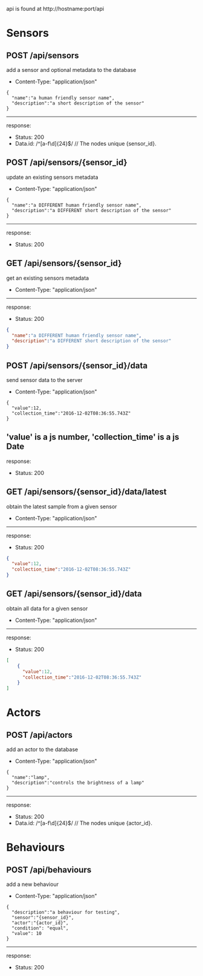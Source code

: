 api is found at http://hostname:port/api


# Sensors

## POST /api/sensors

add a sensor and optional metadata to the database
* Content-Type: "application/json"
```
{
  "name":"a human friendly sensor name",
  "description":"a short description of the sensor"
}
```
---
response:
* Status: 200
* Data.id: /^[a-f\d]{24}$/ // The nodes unique {sensor_id}.


## POST /api/sensors/{sensor_id}

update an existing sensors metadata
* Content-Type: "application/json"
```
{
  "name":"a DIFFERENT human friendly sensor name",
  "description":"a DIFFERENT short description of the sensor"
}
```
---
response:
* Status: 200


## GET /api/sensors/{sensor_id}

get an existing sensors metadata
* Content-Type: "application/json"
---
response:
* Status: 200
```json
{
  "name":"a DIFFERENT human friendly sensor name",
  "description":"a DIFFERENT short description of the sensor"
}
```


## POST /api/sensors/{sensor_id}/data

send sensor data to the server
* Content-Type: "application/json"
```
{
  "value":12,
  "collection_time":"2016-12-02T08:36:55.743Z"
}
```
'value' is a js number, 'collection_time' is a js Date
---
response:
* Status: 200

## GET /api/sensors/{sensor_id}/data/latest

obtain the latest sample from a given sensor
* Content-Type: "application/json"
---
response:
* Status: 200
```json
{
  "value":12,
  "collection_time":"2016-12-02T08:36:55.743Z"
}
```


## GET /api/sensors/{sensor_id}/data

obtain all data for a given sensor
* Content-Type: "application/json"
---
response:
* Status: 200
```json
[
    {
      "value":12,
      "collection_time":"2016-12-02T08:36:55.743Z"
    }
]
```

# Actors

## POST /api/actors

add an actor to the database
* Content-Type: "application/json"
```
{
  "name":"lamp",
  "description":"controls the brightness of a lamp"
}
```
---
response:
* Status: 200
* Data.id: /^[a-f\d]{24}$/ // The nodes unique {actor_id}.

# Behaviours

## POST /api/behaviours

add a new behaviour
* Content-Type: "application/json"
```
{
  "description":"a behaviour for testing",
  "sensor":"{sensor_id}",
  "actor":"{actor_id}",
  "condition": "equal",
  "value": 10
}
```
---
response:
* Status: 200

